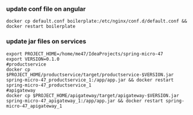 


### update conf file on angular

```shell
docker cp default.conf boilerplate:/etc/nginx/conf.d/default.conf && docker restart boilerplate
```
### update jar files on services
 
```shell
export PROJECT_HOME=/home/me47/IdeaProjects/spring-micro-47
export VERSION=0.1.0
#productservice 
docker cp $PROJECT_HOME/productservice/target/productservice-$VERSION.jar spring-micro-47_productservice_1:/app/app.jar && docker restart spring-micro-47_productservice_1
#apigateway
docker cp $PROJECT_HOME/apigateway/target/apigateway-$VERSION.jar spring-micro-47_apigateway_1:/app/app.jar && docker restart spring-micro-47_apigateway_1
```